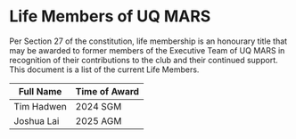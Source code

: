 # Life Members of UQ MARS

Per Section 27 of the constitution, life membership is an honourary title that may be awarded to former members of the Executive Team of UQ MARS in recognition of their contributions to the club and their continued support. This document is a list of the current Life Members.

| Full Name | Time of Award |
| ----- | ----- |
| Tim Hadwen | 2024 SGM |
| Joshua Lai | 2025 AGM |

